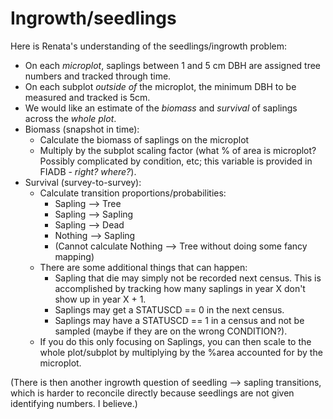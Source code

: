 # Ingrowth/seedlings

Here is Renata's understanding of the seedlings/ingrowth problem:

* On each *microplot*, saplings between 1 and 5 cm DBH are assigned tree numbers and tracked through time. 
* On each subplot *outside of* the microplot, the minimum DBH to be measured and tracked is 5cm.
* We would like an estimate of the *biomass* and *survival* of saplings across the *whole plot*.
* Biomass (snapshot in time):
  * Calculate the biomass of saplings on the microplot
  * Multiply by the subplot scaling factor (what % of area is microplot? Possibly complicated by condition, etc; this variable is provided in FIADB - *right? where?*).
* Survival (survey-to-survey):
  * Calculate transition proportions/probabilities:
      * Sapling --> Tree
      * Sapling --> Sapling
      * Sapling --> Dead
      * Nothing --> Sapling
      * (Cannot calculate Nothing --> Tree without doing some fancy mapping)
  * There are some additional things that can happen:
      * Sapling that die may simply not be recorded next census. This is accomplished by tracking how many saplings in year X don't show up in year X + 1.
      * Saplings may get a STATUSCD == 0 in the next census.
      * Saplings may have a STATUSCD == 1 in a census and not be sampled (maybe if they are on the wrong CONDITION?).
  * If you do this only focusing on Saplings, you can then scale to the whole plot/subplot by multiplying by the %area accounted for by the microplot. 
  
  
(There is then another ingrowth question of seedling --> sapling transitions, which is harder to reconcile directly because seedlings are not given identifying numbers. I believe.)